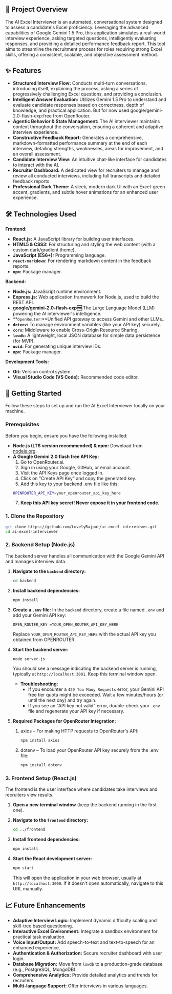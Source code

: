 ## 🚀 Project Overview

The AI Excel Interviewer is an automated, conversational system designed to assess a candidate's Excel proficiency. Leveraging the advanced capabilities of Google Gemini 1.5 Pro, this application simulates a real-world interview experience, asking targeted questions, intelligently evaluating responses, and providing a detailed performance feedback report. This tool aims to streamline the recruitment process for roles requiring strong Excel skills, offering a consistent, scalable, and objective assessment method.

## ✨ Features

*   **Structured Interview Flow:** Conducts multi-turn conversations, introducing itself, explaining the process, asking a series of progressively challenging Excel questions, and providing a conclusion.
*   **Intelligent Answer Evaluation:** Utilizes Gemini 1.5 Pro to understand and evaluate candidate responses based on correctness, depth of knowledge, and practical application. But for now used google/gemini-2.0-flash-exp:free from OpenRouter.
*   **Agentic Behavior & State Management:** The AI interviewer maintains context throughout the conversation, ensuring a coherent and adaptive interview experience.
*   **Constructive Feedback Report:** Generates a comprehensive, markdown-formatted performance summary at the end of each interview, detailing strengths, weaknesses, areas for improvement, and an overall assessment.
*   **Candidate Interview View:** An intuitive chat-like interface for candidates to interact with the AI.
*   **Recruiter Dashboard:** A dedicated view for recruiters to manage and review all conducted interviews, including full transcripts and detailed feedback reports.
*   **Professional Dark Theme:** A sleek, modern dark UI with an Excel-green accent, gradients, and subtle hover animations for an enhanced user experience.

## 🛠️ Technologies Used

**Frontend:**
*   **React.js:** A JavaScript library for building user interfaces.
*   **HTML5 & CSS3:** For structuring and styling the web content (with a custom dark/gradient theme).
*   **JavaScript (ES6+):** Programming language.
*   **`react-markdown`:** For rendering markdown content in the feedback reports.
*   **`npm`:** Package manager.

**Backend:**
*   **Node.js:** JavaScript runtime environment.
*   **Express.js:** Web application framework for Node.js, used to build the REST API.
*   **google/gemini-2.0-flash-exp:free:** The Large Language Model (LLM) powering the AI interviewer's intelligence.
*   **`OpenRouter`:**Unified API gateway to access Gemini and other LLMs..
*   **`dotenv`:** To manage environment variables (like your API key) securely.
*   **`cors`:** Middleware to enable Cross-Origin Resource Sharing.
*   **`lowdb`:** A lightweight, local JSON database for simple data persistence (for MVP).
*   **`uuid`:** For generating unique interview IDs.
*   **`npm`:** Package manager.

**Development Tools:**
*   **Git:** Version control system.
*   **Visual Studio Code (VS Code):** Recommended code editor.

## 🚀 Getting Started

Follow these steps to set up and run the AI Excel Interviewer locally on your machine.

### Prerequisites

Before you begin, ensure you have the following installed:

*   **Node.js (LTS version recommended) & npm:** Download from [nodejs.org](https://nodejs.org/).
*   **A Google Gemini 2.0 flash free API Key:**
    1.  Go to OpenRouter.ai.
    2.  Sign in using your Google, GitHub, or email account.
    3.  Visit the API Keys page once logged in.
    4.  Click on "Create API Key" and copy the generated key.
    5.  Add this key to your backend .env file like this:
       ```bash
       OPENROUTER_API_KEY=your_openrouter_api_key_here
       ```
    7.  **Keep this API key secret! Never expose it in your frontend code.**

### 1. Clone the Repository

```bash
git clone https://github.com/LovelyRajput/ai-excel-interviewer.git
cd ai-excel-interviewer
```
### 2. Backend Setup (Node.js)

The backend server handles all communication with the Google Gemini API and manages interview data.

1.  **Navigate to the `backend` directory:**
    ```bash
    cd backend
    ```

2.  **Install backend dependencies:**
    ```bash
    npm install
    ```

3.  **Create a `.env` file:**
    In the `backend` directory, create a file named `.env` and add your Gemini API key:
    ```
    OPEN_ROUTER_KEY =YOUR_OPEN_ROUTER_API_KEY_HERE
    ```
    Replace `YOUR_OPEN_ROUTER_API_KEY_HERE` with the actual API key you obtained from OPENROUTER.

4.  **Start the backend server:**
    ```bash
    node server.js
    ```
    You should see a message indicating the backend server is running, typically at `http://localhost:3001`. Keep this terminal window open.

    *   **Troubleshooting:**
        *   If you encounter a `429 Too Many Requests` error, your Gemini API free tier quota might be exceeded. Wait a few minutes/hours (or until the next day) and try again.
        *   If you see an "API key not valid" error, double-check your `.env` file and regenerate your API key if necessary.
5. **Required Packages for OpenRouter Integration:**
   1. axios – For making HTTP requests to OpenRouter's API:
      ```bash
      npm install axios
      ```
   2. dotenv – To load your OpenRouter API key securely from the .env file:
      ```bash
      npm install dotenv
      ```
### 3. Frontend Setup (React.js)

The frontend is the user interface where candidates take interviews and recruiters view results.

1.  **Open a new terminal window** (keep the backend running in the first one).
2.  **Navigate to the `frontend` directory:**
    ```bash
    cd ../frontend
    ```

3.  **Install frontend dependencies:**
    ```bash
    npm install
    ```

4.  **Start the React development server:**
    ```bash
    npm start
    ```
    This will open the application in your web browser, usually at `http://localhost:3000`. If it doesn't open automatically, navigate to this URL manually.

## 📈 Future Enhancements

*   **Adaptive Interview Logic:** Implement dynamic difficulty scaling and skill-tree based questioning.
*   **Interactive Excel Environment:** Integrate a sandbox environment for practical task evaluation.
*   **Voice Input/Output:** Add speech-to-text and text-to-speech for an enhanced experience.
*   **Authentication & Authorization:** Secure recruiter dashboard with user login.
*   **Database Migration:** Move from `lowdb` to a production-grade database (e.g., PostgreSQL, MongoDB).
*   **Comprehensive Analytics:** Provide detailed analytics and trends for recruiters.
*   **Multi-language Support:** Offer interviews in various languages.
